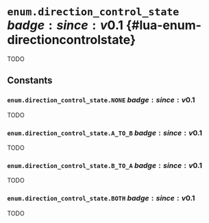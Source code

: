 # `enum.direction_control_state` $badge:since:v0.1$ {#lua-enum-directioncontrolstate}

TODO

## Constants

### `enum.direction_control_state.NONE` $badge:since:v0.1$
TODO

### `enum.direction_control_state.A_TO_B` $badge:since:v0.1$
TODO

### `enum.direction_control_state.B_TO_A` $badge:since:v0.1$
TODO

### `enum.direction_control_state.BOTH` $badge:since:v0.1$
TODO
